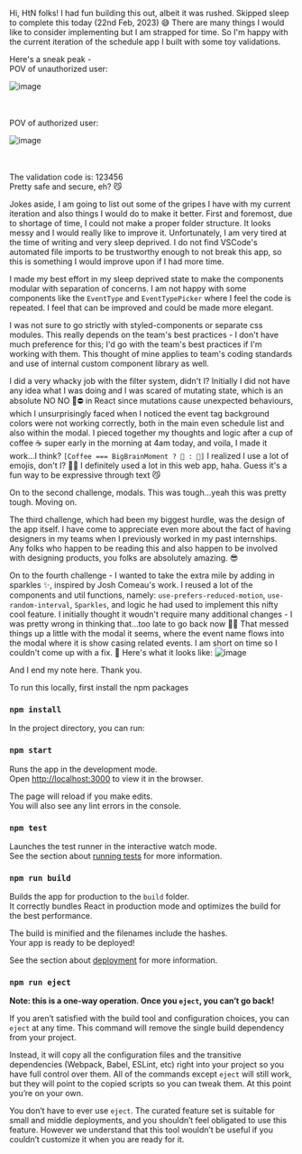 Hi, HtN folks! I had fun building this out, albeit it was rushed.
Skipped sleep to complete this today (22nd Feb, 2023) 😅
There are many things I would like to consider implementing but I am strapped for time.
So I'm happy with the current iteration of the schedule app I built with some toy validations.

Here's a sneak peak -
<br>
POV of unauthorized user:

![image](https://user-images.githubusercontent.com/52707659/220789176-8b06119e-bc08-4778-9283-0c53ce5deda6.png)

<br>
<br>
POV of authorized user:

![image](https://user-images.githubusercontent.com/52707659/220792323-752c5837-6869-489f-9403-a5955da8ef93.png)

<br>
<br>
The validation code is: 123456
<br>
Pretty safe and secure, eh? 😼

Jokes aside, I am going to list out some of the gripes I have with my current iteration and also things I would do to make it better.
First and foremost, due to shortage of time, I could not make a proper folder structure. It looks messy and I would really like to improve it.
Unfortunately, I am very tired at the time of writing and very sleep deprived.
I do not find VSCode's automated file imports to be trustworthy enough to not break this app, so this is something I would improve upon if I had more time.

I made my best effort in my sleep deprived state to make the components modular with separation of concerns.
I am not happy with some components like the `EventType` and `EventTypePicker` where I feel the code is repeated.
I feel that can be improved and could be made more elegant.

I was not sure to go strictly with styled-components or separate css modules.
This really depends on the team's best practices - I don't have much preference for this;
I'd go with the team's best practices if I'm working with them.
This thought of mine applies to team's coding standards and use of internal custom component library as well.

I did a very whacky job with the filter system, didn't I?
Initially I did not have any idea what I was doing and I was scared of mutating state, which is an absolute NO NO 🙅⛔ in React since
mutations cause unexpected behaviours, which I unsurprisingly faced when I noticed the event tag background colors were not working correctly, both in the main even schedule list and also within the modal.
I pieced together my thoughts and logic after a cup of coffee ☕ super early in the morning at 4am today, and voila, I made it work...I think?
`[Coffee === BigBrainMoment ? 🧠 : 🤯]`
I realized I use a lot of emojis, don't I? 🤔💭
I definitely used a lot in this web app, haha.
Guess it's a fun way to be expressive through text 😼

On to the second challenge, modals. This was tough...yeah this was pretty tough. Moving on.

The third challenge, which had been my biggest hurdle, was the design of the app itself.
I have come to appreciate even more about the fact of having designers in my teams when I previously worked in my past internships.
Any folks who happen to be reading this and also happen to be involved with designing products, you folks are absolutely amazing. 😎

On to the fourth challenge - I wanted to take the extra mile by adding in sparkles ✨, inspired by Josh Comeau's work.
I reused a lot of the components and util functions, namely: `use-prefers-reduced-motion`, `use-random-interval`, `Sparkles`, and logic he had used to implement this nifty cool feature.
I initially thought it woudn't require many additional changes - I was pretty wrong in thinking that...too late to go back now 😵‍💫
That messed things up a little with the modal it seems, where the event name flows into the modal where it is show casing related events.
I am short on time so I couldn't come up with a fix. 🥲
Here's what it looks like:
![image](https://user-images.githubusercontent.com/52707659/220789386-baddc691-bee1-419a-a6db-5151f00517f6.png)

And I end my note here. Thank you.

To run this locally, first install the npm packages

### `npm install`

In the project directory, you can run:

### `npm start`

Runs the app in the development mode.<br>
Open [http://localhost:3000](http://localhost:3000) to view it in the browser.

The page will reload if you make edits.<br>
You will also see any lint errors in the console.

### `npm test`

Launches the test runner in the interactive watch mode.<br>
See the section about [running tests](#running-tests) for more information.

### `npm run build`

Builds the app for production to the `build` folder.<br>
It correctly bundles React in production mode and optimizes the build for the best performance.

The build is minified and the filenames include the hashes.<br>
Your app is ready to be deployed!

See the section about [deployment](#deployment) for more information.

### `npm run eject`

**Note: this is a one-way operation. Once you `eject`, you can’t go back!**

If you aren’t satisfied with the build tool and configuration choices, you can `eject` at any time. This command will remove the single build dependency from your project.

Instead, it will copy all the configuration files and the transitive dependencies (Webpack, Babel, ESLint, etc) right into your project so you have full control over them. All of the commands except `eject` will still work, but they will point to the copied scripts so you can tweak them. At this point you’re on your own.

You don’t have to ever use `eject`. The curated feature set is suitable for small and middle deployments, and you shouldn’t feel obligated to use this feature. However we understand that this tool wouldn’t be useful if you couldn’t customize it when you are ready for it.
